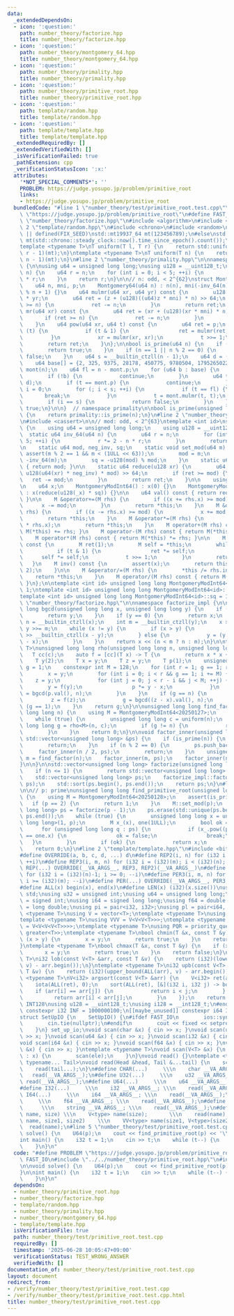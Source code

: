 ```yaml
---
data:
  _extendedDependsOn:
  - icon: ':question:'
    path: number_theory/factorize.hpp
    title: number_theory/factorize.hpp
  - icon: ':question:'
    path: number_theory/montgomery_64.hpp
    title: number_theory/montgomery_64.hpp
  - icon: ':question:'
    path: number_theory/primality.hpp
    title: number_theory/primality.hpp
  - icon: ':question:'
    path: number_theory/primitive_root.hpp
    title: number_theory/primitive_root.hpp
  - icon: ':question:'
    path: template/random.hpp
    title: template/random.hpp
  - icon: ':question:'
    path: template/template.hpp
    title: template/template.hpp
  _extendedRequiredBy: []
  _extendedVerifiedWith: []
  _isVerificationFailed: true
  _pathExtension: cpp
  _verificationStatusIcon: ':x:'
  attributes:
    '*NOT_SPECIAL_COMMENTS*': ''
    PROBLEM: https://judge.yosupo.jp/problem/primitive_root
    links:
    - https://judge.yosupo.jp/problem/primitive_root
  bundledCode: "#line 1 \"number_theory/test/primitive_root.test.cpp\"\n#define PROBLEM\
    \ \"https://judge.yosupo.jp/problem/primitive_root\"\n#define FAST_IO\n#line 2\
    \ \"number_theory/factorize.hpp\"\n#include <algorithm>\n#include <vector>\n#line\
    \ 2 \"template/random.hpp\"\n#include <chrono>\n#include <random>\n\n#if defined(LOCAL)\
    \ || defined(FIX_SEED)\nstd::mt19937_64 mt(123456789);\n#else\nstd::mt19937_64\
    \ mt(std::chrono::steady_clock::now().time_since_epoch().count());\n#endif\n\n\
    template <typename T>\nT uniform(T l, T r) {\n    return std::uniform_int_distribution<T>(l,\
    \ r - 1)(mt);\n}\ntemplate <typename T>\nT uniform(T n) {\n    return std::uniform_int_distribution<T>(0,\
    \ n - 1)(mt);\n}\n#line 2 \"number_theory/primality.hpp\"\n\nnamespace primality\
    \ {\n\nusing u64 = unsigned long long;\nusing u128 = __uint128_t;\n\nu64 inv_64(u64\
    \ n) {\n    u64 r = n;\n    for (int i = 0; i < 5; ++i) {\n        r *= 2 - n\
    \ * r;\n    }\n    return r;\n}\n\n// n: odd, < 2^{62}\nstruct Montgomery64 {\n\
    \    u64 n, mni, p;\n    Montgomery64(u64 n) : n(n), mni(-inv_64(n)), p(-1ULL\
    \ % n + 1) {}\n    u64 mulmr(u64 xr, u64 yr) const {\n        u128 z = (u128)xr\
    \ * yr;\n        u64 ret = (z + (u128)((u64)z * mni) * n) >> 64;\n        if (ret\
    \ >= n) {\n            ret -= n;\n        }\n        return ret;\n    }\n    u64\
    \ mr(u64 xr) const {\n        u64 ret = (xr + (u128)(xr * mni) * n) >> 64;\n \
    \       if (ret >= n) {\n            ret -= n;\n        }\n        return ret;\n\
    \    }\n    u64 pow(u64 xr, u64 t) const {\n        u64 ret = p;\n        while\
    \ (t) {\n            if (t & 1) {\n                ret = mulmr(ret, xr);\n   \
    \         }\n            xr = mulmr(xr, xr);\n            t >>= 1;\n        }\n\
    \        return ret;\n    }\n};\n\nbool is_prime(u64 n) {\n    if (n == 2) {\n\
    \        return true;\n    }\n    if (n == 1 || n % 2 == 0) {\n        return\
    \ false;\n    }\n    u64 s = __builtin_ctzll(n - 1);\n    u64 d = (n - 1) >> s;\n\
    \    u64 base[] = {2, 325, 9375, 28178, 450775, 9780504, 1795265022};\n    Montgomery64\
    \ mont(n);\n    u64 fl = n - mont.p;\n    for (u64 b : base) {\n        b = mont.mr(b);\n\
    \        if (!b) {\n            continue;\n        }\n        u64 t = mont.pow(b,\
    \ d);\n        if (t == mont.p) {\n            continue;\n        }\n        u64\
    \ i = 0;\n        for (; i < s; ++i) {\n            if (t == fl) {\n         \
    \       break;\n            }\n            t = mont.mulmr(t, t);\n        }\n\
    \        if (i == s) {\n            return false;\n        }\n    }\n    return\
    \ true;\n}\n\n}  // namespace primality\n\nbool is_prime(unsigned long long n)\
    \ {\n    return primality::is_prime(n);\n}\n#line 2 \"number_theory/montgomery_64.hpp\"\
    \n#include <cassert>\n\n// mod: odd, < 2^{63}\ntemplate <int id>\nstruct MontgomeryModInt64\
    \ {\n    using u64 = unsigned long long;\n    using u128 = __uint128_t;\n\n  \
    \  static u64 inv_64(u64 n) {\n        u64 r = n;\n        for (int i = 0; i <\
    \ 5; ++i) {\n            r *= 2 - n * r;\n        }\n        return r;\n    }\n\
    \n    static u64 mod, neg_inv, sq;\n    static void set_mod(u64 m) {\n       \
    \ assert(m % 2 == 1 && m < (1ULL << 63));\n        mod = m;\n        neg_inv =\
    \ -inv_64(m);\n        sq = -u128(mod) % mod;\n    }\n    static u64 get_mod()\
    \ { return mod; }\n\n    static u64 reduce(u128 xr) {\n        u64 ret = (xr +\
    \ u128(u64(xr) * neg_inv) * mod) >> 64;\n        if (ret >= mod) {\n         \
    \   ret -= mod;\n        }\n        return ret;\n    }\n\n    using M = MontgomeryModInt64<id>;\n\
    \n    u64 x;\n    MontgomeryModInt64() : x(0) {}\n    MontgomeryModInt64(u64 _x)\
    \ : x(reduce(u128(_x) * sq)) {}\n\n    u64 val() const { return reduce(u128(x));\
    \ }\n\n    M &operator+=(M rhs) {\n        if ((x += rhs.x) >= mod) {\n      \
    \      x -= mod;\n        }\n        return *this;\n    }\n    M &operator-=(M\
    \ rhs) {\n        if ((x -= rhs.x) >= mod) {\n            x += mod;\n        }\n\
    \        return *this;\n    }\n    M &operator*=(M rhs) {\n        x = reduce(u128(x)\
    \ * rhs.x);\n        return *this;\n    }\n    M operator+(M rhs) const { return\
    \ M(*this) += rhs; }\n    M operator-(M rhs) const { return M(*this) -= rhs; }\n\
    \    M operator*(M rhs) const { return M(*this) *= rhs; }\n\n    M pow(u64 t)\
    \ const {\n        M ret(1);\n        M self = *this;\n        while (t) {\n \
    \           if (t & 1) {\n                ret *= self;\n            }\n      \
    \      self *= self;\n            t >>= 1;\n        }\n        return ret;\n \
    \   }\n    M inv() const {\n        assert(x);\n        return this->pow(mod -\
    \ 2);\n    }\n\n    M &operator/=(M rhs) {\n        *this /= rhs.inv();\n    \
    \    return *this;\n    }\n    M operator/(M rhs) const { return M(*this) /= rhs;\
    \ }\n};\n\ntemplate <int id> unsigned long long MontgomeryModInt64<id>::mod =\
    \ 1;\ntemplate <int id> unsigned long long MontgomeryModInt64<id>::neg_inv = 1;\n\
    template <int id> unsigned long long MontgomeryModInt64<id>::sq = 1;\n#line 7\
    \ \"number_theory/factorize.hpp\"\n\nnamespace factorize_impl {\n\nunsigned long\
    \ long bgcd(unsigned long long x, unsigned long long y) {\n    if (x == 0) {\n\
    \        return y;\n    }\n    if (y == 0) {\n        return x;\n    }\n    int\
    \ n = __builtin_ctzll(x);\n    int m = __builtin_ctzll(y);\n    x >>= n;\n   \
    \ y >>= m;\n    while (x != y) {\n        if (x > y) {\n            x = (x - y)\
    \ >> __builtin_ctzll(x - y);\n        } else {\n            y = (y - x) >> __builtin_ctzll(y\
    \ - x);\n        }\n    }\n    return x << (n < m ? n : m);\n}\n\ntemplate <typename\
    \ T>\nunsigned long long rho(unsigned long long n, unsigned long long c) {\n \
    \   T cc(c);\n    auto f = [cc](T x) -> T {\n        return x * x + cc;\n    };\n\
    \    T y(2);\n    T x = y;\n    T z = y;\n    T p(1);\n    unsigned long long\
    \ g = 1;\n    constexpr int M = 128;\n    for (int r = 1; g == 1; r *= 2) {\n\
    \        x = y;\n        for (int i = 0; i < r && g == 1; i += M) {\n        \
    \    z = y;\n            for (int j = 0; j < r - i && j < M; ++j) {\n        \
    \        y = f(y);\n                p *= y - x;\n            }\n            g\
    \ = bgcd(p.val(), n);\n        }\n    }\n    if (g == n) {\n        do {\n   \
    \         z = f(z);\n            g = bgcd((z - x).val(), n);\n        } while\
    \ (g == 1);\n    }\n    return g;\n}\n\nunsigned long long find_factor(unsigned\
    \ long long n) {\n    using M = MontgomeryModInt64<20250127>;\n    M::set_mod(n);\n\
    \    while (true) {\n        unsigned long long c = uniform(n);\n        unsigned\
    \ long long g = rho<M>(n, c);\n        if (g != n) {\n            return g;\n\
    \        }\n    }\n    return 0;\n}\n\nvoid factor_inner(unsigned long long n,\
    \ std::vector<unsigned long long> &ps) {\n    if (is_prime(n)) {\n        ps.push_back(n);\n\
    \        return;\n    }\n    if (n % 2 == 0) {\n        ps.push_back(2);\n   \
    \     factor_inner(n / 2, ps);\n        return;\n    }\n    unsigned long long\
    \ m = find_factor(n);\n    factor_inner(m, ps);\n    factor_inner(n / m, ps);\n\
    }\n\n}\n\nstd::vector<unsigned long long> factorize(unsigned long long n) {\n\
    \    if (n <= 1) {\n        return std::vector<unsigned long long>();\n    }\n\
    \    std::vector<unsigned long long> ps;\n    factorize_impl::factor_inner(n,\
    \ ps);\n    std::sort(ps.begin(), ps.end());\n    return ps;\n}\n#line 3 \"number_theory/primitive_root.hpp\"\
    \n\n// p: prime\nunsigned long long find_primitive_root(unsigned long long p)\
    \ {\n    using M = MontgomeryModInt64<20250128>;\n    assert(is_prime(p));\n \
    \   if (p == 2) {\n        return 1;\n    }\n    M::set_mod(p);\n    std::vector<unsigned\
    \ long long> ps = factorize(p - 1);\n    ps.erase(std::unique(ps.begin(), ps.end()),\
    \ ps.end());\n    while (true) {\n        unsigned long long x = uniform<unsigned\
    \ long long>(1, p);\n        M x_(x), one(1ULL);\n        bool ok = true;\n  \
    \      for (unsigned long long q : ps) {\n            if (x_.pow((p - 1) / q).x\
    \ == one.x) {\n                ok = false;\n                break;\n         \
    \   }\n        }\n        if (ok) {\n            return x;\n        }\n    }\n\
    \    return 0;\n}\n#line 2 \"template/template.hpp\"\n#include <bits/stdc++.h>\n\
    #define OVERRIDE(a, b, c, d, ...) d\n#define REP2(i, n) for (i32 i = 0; i < (i32)(n);\
    \ ++i)\n#define REP3(i, m, n) for (i32 i = (i32)(m); i < (i32)(n); ++i)\n#define\
    \ REP(...) OVERRIDE(__VA_ARGS__, REP3, REP2)(__VA_ARGS__)\n#define PER2(i, n)\
    \ for (i32 i = (i32)(n)-1; i >= 0; --i)\n#define PER3(i, m, n) for (i32 i = (i32)(n)-1;\
    \ i >= (i32)(m); --i)\n#define PER(...) OVERRIDE(__VA_ARGS__, PER3, PER2)(__VA_ARGS__)\n\
    #define ALL(x) begin(x), end(x)\n#define LEN(x) (i32)(x.size())\nusing namespace\
    \ std;\nusing u32 = unsigned int;\nusing u64 = unsigned long long;\nusing i32\
    \ = signed int;\nusing i64 = signed long long;\nusing f64 = double;\nusing f80\
    \ = long double;\nusing pi = pair<i32, i32>;\nusing pl = pair<i64, i64>;\ntemplate\
    \ <typename T>\nusing V = vector<T>;\ntemplate <typename T>\nusing VV = V<V<T>>;\n\
    template <typename T>\nusing VVV = V<V<V<T>>>;\ntemplate <typename T>\nusing VVVV\
    \ = V<V<V<V<T>>>>;\ntemplate <typename T>\nusing PQR = priority_queue<T, V<T>,\
    \ greater<T>>;\ntemplate <typename T>\nbool chmin(T &x, const T &y) {\n    if\
    \ (x > y) {\n        x = y;\n        return true;\n    }\n    return false;\n\
    }\ntemplate <typename T>\nbool chmax(T &x, const T &y) {\n    if (x < y) {\n \
    \       x = y;\n        return true;\n    }\n    return false;\n}\ntemplate <typename\
    \ T>\ni32 lob(const V<T> &arr, const T &v) {\n    return (i32)(lower_bound(ALL(arr),\
    \ v) - arr.begin());\n}\ntemplate <typename T>\ni32 upb(const V<T> &arr, const\
    \ T &v) {\n    return (i32)(upper_bound(ALL(arr), v) - arr.begin());\n}\ntemplate\
    \ <typename T>\nV<i32> argsort(const V<T> &arr) {\n    V<i32> ret(arr.size());\n\
    \    iota(ALL(ret), 0);\n    sort(ALL(ret), [&](i32 i, i32 j) -> bool {\n    \
    \    if (arr[i] == arr[j]) {\n            return i < j;\n        } else {\n  \
    \          return arr[i] < arr[j];\n        }\n    });\n    return ret;\n}\n#ifdef\
    \ INT128\nusing u128 = __uint128_t;\nusing i128 = __int128_t;\n#endif\n[[maybe_unused]]\
    \ constexpr i32 INF = 1000000100;\n[[maybe_unused]] constexpr i64 INF64 = 3000000000000000100;\n\
    struct SetUpIO {\n    SetUpIO() {\n#ifdef FAST_IO\n        ios::sync_with_stdio(false);\n\
    \        cin.tie(nullptr);\n#endif\n        cout << fixed << setprecision(15);\n\
    \    }\n} set_up_io;\nvoid scan(char &x) { cin >> x; }\nvoid scan(u32 &x) { cin\
    \ >> x; }\nvoid scan(u64 &x) { cin >> x; }\nvoid scan(i32 &x) { cin >> x; }\n\
    void scan(i64 &x) { cin >> x; }\nvoid scan(f64 &x) { cin >> x; }\nvoid scan(string\
    \ &x) { cin >> x; }\ntemplate <typename T>\nvoid scan(V<T> &x) {\n    for (T &ele\
    \ : x) {\n        scan(ele);\n    }\n}\nvoid read() {}\ntemplate <typename Head,\
    \ typename... Tail>\nvoid read(Head &head, Tail &...tail) {\n    scan(head);\n\
    \    read(tail...);\n}\n#define CHAR(...)     \\\n    char __VA_ARGS__; \\\n \
    \   read(__VA_ARGS__);\n#define U32(...)     \\\n    u32 __VA_ARGS__; \\\n   \
    \ read(__VA_ARGS__);\n#define U64(...)     \\\n    u64 __VA_ARGS__; \\\n    read(__VA_ARGS__);\n\
    #define I32(...)     \\\n    i32 __VA_ARGS__; \\\n    read(__VA_ARGS__);\n#define\
    \ I64(...)     \\\n    i64 __VA_ARGS__; \\\n    read(__VA_ARGS__);\n#define F64(...)\
    \     \\\n    f64 __VA_ARGS__; \\\n    read(__VA_ARGS__);\n#define STR(...)  \
    \      \\\n    string __VA_ARGS__; \\\n    read(__VA_ARGS__);\n#define VEC(type,\
    \ name, size) \\\n    V<type> name(size);       \\\n    read(name);\n#define VVEC(type,\
    \ name, size1, size2)    \\\n    VV<type> name(size1, V<type>(size2)); \\\n  \
    \  read(name);\n#line 5 \"number_theory/test/primitive_root.test.cpp\"\n\nvoid\
    \ solve() {\n    U64(p);\n    cout << find_primitive_root(p) << '\\n';\n}\n\n\
    int main() {\n    i32 t = 1;\n    cin >> t;\n    while (t--) {\n        solve();\n\
    \    }\n}\n"
  code: "#define PROBLEM \"https://judge.yosupo.jp/problem/primitive_root\"\n#define\
    \ FAST_IO\n#include \"../../number_theory/primitive_root.hpp\"\n#include \"../../template/template.hpp\"\
    \n\nvoid solve() {\n    U64(p);\n    cout << find_primitive_root(p) << '\\n';\n\
    }\n\nint main() {\n    i32 t = 1;\n    cin >> t;\n    while (t--) {\n        solve();\n\
    \    }\n}\n"
  dependsOn:
  - number_theory/primitive_root.hpp
  - number_theory/factorize.hpp
  - template/random.hpp
  - number_theory/primality.hpp
  - number_theory/montgomery_64.hpp
  - template/template.hpp
  isVerificationFile: true
  path: number_theory/test/primitive_root.test.cpp
  requiredBy: []
  timestamp: '2025-06-28 10:05:47+09:00'
  verificationStatus: TEST_WRONG_ANSWER
  verifiedWith: []
documentation_of: number_theory/test/primitive_root.test.cpp
layout: document
redirect_from:
- /verify/number_theory/test/primitive_root.test.cpp
- /verify/number_theory/test/primitive_root.test.cpp.html
title: number_theory/test/primitive_root.test.cpp
---
```

